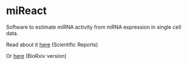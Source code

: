 # miReact

Software to estimate miRNA activity from mRNA expression in single cell data.

Read about it [here](https://www.nature.com/articles/s41598-021-88480-5) (Scientific Reports) 

Or [here](https://www.biorxiv.org/content/10.1101/2020.07.14.202051v1.abstract) (BioRxiv version)
